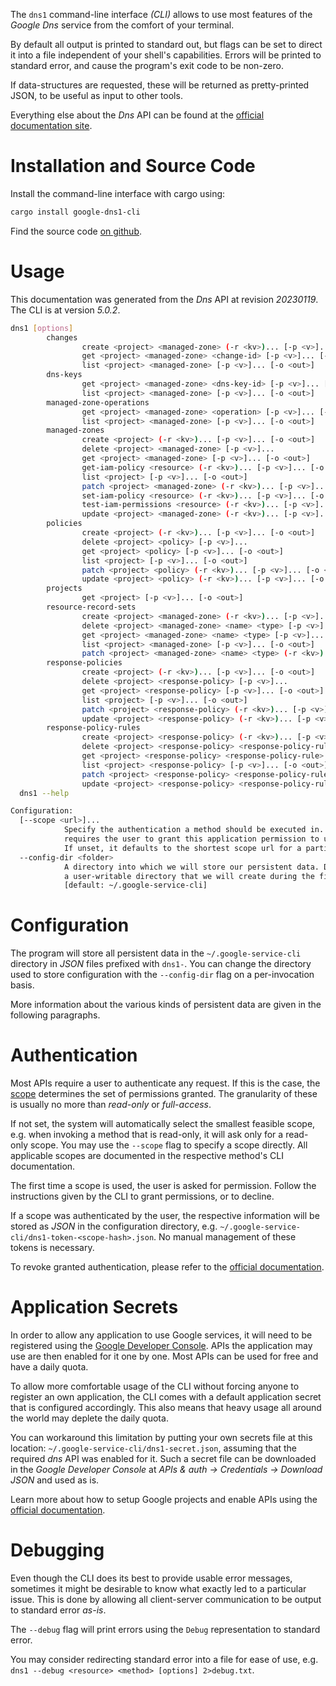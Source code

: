 <!---
DO NOT EDIT !
This file was generated automatically from 'src/generator/templates/cli/README.md.mako'
DO NOT EDIT !
-->
The `dns1` command-line interface *(CLI)* allows to use most features of the *Google Dns* service from the comfort of your terminal.

By default all output is printed to standard out, but flags can be set to direct it into a file independent of your shell's
capabilities. Errors will be printed to standard error, and cause the program's exit code to be non-zero.

If data-structures are requested, these will be returned as pretty-printed JSON, to be useful as input to other tools.

Everything else about the *Dns* API can be found at the
[official documentation site](https://cloud.google.com/dns/docs).

# Installation and Source Code

Install the command-line interface with cargo using:

```bash
cargo install google-dns1-cli
```

Find the source code [on github](https://github.com/Byron/google-apis-rs/tree/main/gen/dns1-cli).

# Usage

This documentation was generated from the *Dns* API at revision *20230119*. The CLI is at version *5.0.2*.

```bash
dns1 [options]
        changes
                create <project> <managed-zone> (-r <kv>)... [-p <v>]... [-o <out>]
                get <project> <managed-zone> <change-id> [-p <v>]... [-o <out>]
                list <project> <managed-zone> [-p <v>]... [-o <out>]
        dns-keys
                get <project> <managed-zone> <dns-key-id> [-p <v>]... [-o <out>]
                list <project> <managed-zone> [-p <v>]... [-o <out>]
        managed-zone-operations
                get <project> <managed-zone> <operation> [-p <v>]... [-o <out>]
                list <project> <managed-zone> [-p <v>]... [-o <out>]
        managed-zones
                create <project> (-r <kv>)... [-p <v>]... [-o <out>]
                delete <project> <managed-zone> [-p <v>]...
                get <project> <managed-zone> [-p <v>]... [-o <out>]
                get-iam-policy <resource> (-r <kv>)... [-p <v>]... [-o <out>]
                list <project> [-p <v>]... [-o <out>]
                patch <project> <managed-zone> (-r <kv>)... [-p <v>]... [-o <out>]
                set-iam-policy <resource> (-r <kv>)... [-p <v>]... [-o <out>]
                test-iam-permissions <resource> (-r <kv>)... [-p <v>]... [-o <out>]
                update <project> <managed-zone> (-r <kv>)... [-p <v>]... [-o <out>]
        policies
                create <project> (-r <kv>)... [-p <v>]... [-o <out>]
                delete <project> <policy> [-p <v>]...
                get <project> <policy> [-p <v>]... [-o <out>]
                list <project> [-p <v>]... [-o <out>]
                patch <project> <policy> (-r <kv>)... [-p <v>]... [-o <out>]
                update <project> <policy> (-r <kv>)... [-p <v>]... [-o <out>]
        projects
                get <project> [-p <v>]... [-o <out>]
        resource-record-sets
                create <project> <managed-zone> (-r <kv>)... [-p <v>]... [-o <out>]
                delete <project> <managed-zone> <name> <type> [-p <v>]... [-o <out>]
                get <project> <managed-zone> <name> <type> [-p <v>]... [-o <out>]
                list <project> <managed-zone> [-p <v>]... [-o <out>]
                patch <project> <managed-zone> <name> <type> (-r <kv>)... [-p <v>]... [-o <out>]
        response-policies
                create <project> (-r <kv>)... [-p <v>]... [-o <out>]
                delete <project> <response-policy> [-p <v>]...
                get <project> <response-policy> [-p <v>]... [-o <out>]
                list <project> [-p <v>]... [-o <out>]
                patch <project> <response-policy> (-r <kv>)... [-p <v>]... [-o <out>]
                update <project> <response-policy> (-r <kv>)... [-p <v>]... [-o <out>]
        response-policy-rules
                create <project> <response-policy> (-r <kv>)... [-p <v>]... [-o <out>]
                delete <project> <response-policy> <response-policy-rule> [-p <v>]...
                get <project> <response-policy> <response-policy-rule> [-p <v>]... [-o <out>]
                list <project> <response-policy> [-p <v>]... [-o <out>]
                patch <project> <response-policy> <response-policy-rule> (-r <kv>)... [-p <v>]... [-o <out>]
                update <project> <response-policy> <response-policy-rule> (-r <kv>)... [-p <v>]... [-o <out>]
  dns1 --help

Configuration:
  [--scope <url>]...
            Specify the authentication a method should be executed in. Each scope
            requires the user to grant this application permission to use it.
            If unset, it defaults to the shortest scope url for a particular method.
  --config-dir <folder>
            A directory into which we will store our persistent data. Defaults to
            a user-writable directory that we will create during the first invocation.
            [default: ~/.google-service-cli]

```

# Configuration

The program will store all persistent data in the `~/.google-service-cli` directory in *JSON* files prefixed with `dns1-`.  You can change the directory used to store configuration with the `--config-dir` flag on a per-invocation basis.

More information about the various kinds of persistent data are given in the following paragraphs.

# Authentication

Most APIs require a user to authenticate any request. If this is the case, the [scope][scopes] determines the 
set of permissions granted. The granularity of these is usually no more than *read-only* or *full-access*.

If not set, the system will automatically select the smallest feasible scope, e.g. when invoking a
method that is read-only, it will ask only for a read-only scope. 
You may use the `--scope` flag to specify a scope directly. 
All applicable scopes are documented in the respective method's CLI documentation.

The first time a scope is used, the user is asked for permission. Follow the instructions given 
by the CLI to grant permissions, or to decline.

If a scope was authenticated by the user, the respective information will be stored as *JSON* in the configuration
directory, e.g. `~/.google-service-cli/dns1-token-<scope-hash>.json`. No manual management of these tokens
is necessary.

To revoke granted authentication, please refer to the [official documentation][revoke-access].

# Application Secrets

In order to allow any application to use Google services, it will need to be registered using the 
[Google Developer Console][google-dev-console]. APIs the application may use are then enabled for it
one by one. Most APIs can be used for free and have a daily quota.

To allow more comfortable usage of the CLI without forcing anyone to register an own application, the CLI
comes with a default application secret that is configured accordingly. This also means that heavy usage
all around the world may deplete the daily quota.

You can workaround this limitation by putting your own secrets file at this location: 
`~/.google-service-cli/dns1-secret.json`, assuming that the required *dns* API 
was enabled for it. Such a secret file can be downloaded in the *Google Developer Console* at 
*APIs & auth -> Credentials -> Download JSON* and used as is.

Learn more about how to setup Google projects and enable APIs using the [official documentation][google-project-new].


# Debugging

Even though the CLI does its best to provide usable error messages, sometimes it might be desirable to know
what exactly led to a particular issue. This is done by allowing all client-server communication to be 
output to standard error *as-is*.

The `--debug` flag will print errors using the `Debug` representation to standard error.

You may consider redirecting standard error into a file for ease of use, e.g. `dns1 --debug <resource> <method> [options] 2>debug.txt`.


[scopes]: https://developers.google.com/+/api/oauth#scopes
[revoke-access]: http://webapps.stackexchange.com/a/30849
[google-dev-console]: https://console.developers.google.com/
[google-project-new]: https://developers.google.com/console/help/new/
